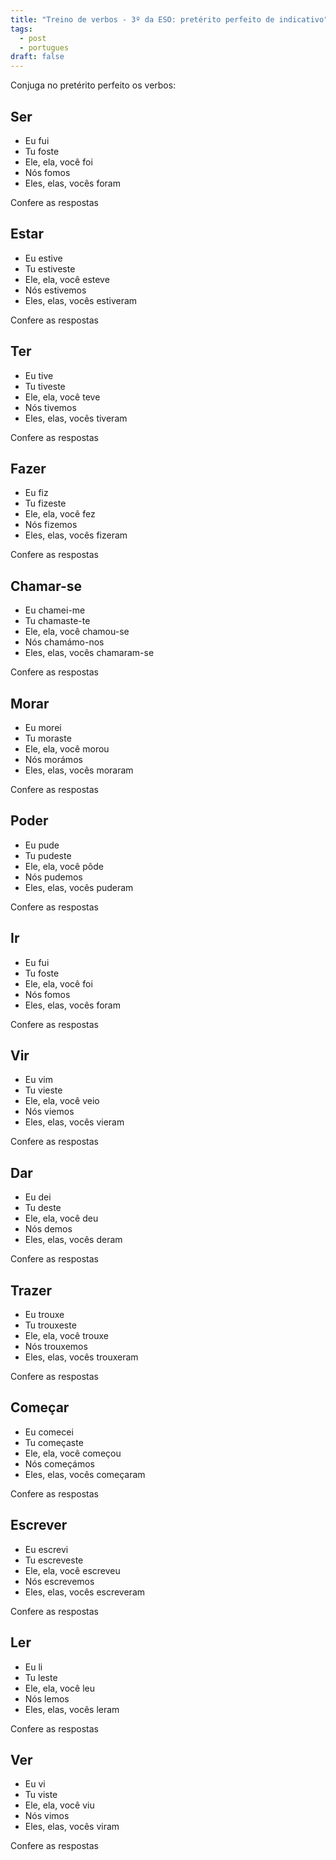 ```yaml
---
title: "Treino de verbos - 3º da ESO: pretérito perfeito de indicativo"
tags:
  - post
  - portugues
draft: false
---
```

Conjuga no pretérito perfeito os verbos: 

## Ser
- Eu <e-answer>fui</e-answer>
- Tu <e-answer>foste</e-answer>
- Ele, ela, você <e-answer>foi</e-answer>
- Nós <e-answer>fomos</e-answer>
- Eles, elas, vocês <e-answer>foram</e-answer>

<e-validate>Confere as respostas</e-validate>

## Estar
- Eu <e-answer>estive</e-answer>
- Tu <e-answer>estiveste</e-answer>
- Ele, ela, você <e-answer>esteve</e-answer>
- Nós <e-answer>estivemos</e-answer>
- Eles, elas, vocês <e-answer>estiveram</e-answer>

<e-validate>Confere as respostas</e-validate>

## Ter
- Eu <e-answer>tive</e-answer>
- Tu <e-answer>tiveste</e-answer>
- Ele, ela, você <e-answer>teve</e-answer>
- Nós <e-answer>tivemos</e-answer>
- Eles, elas, vocês <e-answer>tiveram</e-answer>

<e-validate>Confere as respostas</e-validate>

## Fazer
- Eu <e-answer>fiz</e-answer>
- Tu <e-answer>fizeste</e-answer>
- Ele, ela, você <e-answer>fez</e-answer>
- Nós <e-answer>fizemos</e-answer>
- Eles, elas, vocês <e-answer>fizeram</e-answer>

<e-validate>Confere as respostas</e-validate>

## Chamar-se
- Eu <e-answer>chamei</e-answer>-<e-answer>me</e-answer>
- Tu <e-answer>chamaste</e-answer>-<e-answer>te</e-answer>
- Ele, ela, você <e-answer>chamou</e-answer>-<e-answer>se</e-answer>
- Nós <e-answer>chamámo</e-answer>-<e-answer>nos</e-answer>
- Eles, elas, vocês <e-answer>chamaram</e-answer>-<e-answer>se</e-answer>

<e-validate>Confere as respostas</e-validate>

## Morar
- Eu <e-answer>morei</e-answer>
- Tu <e-answer>moraste</e-answer>
- Ele, ela, você <e-answer>morou</e-answer>
- Nós <e-answer>morámos</e-answer>
- Eles, elas, vocês <e-answer>moraram</e-answer>

<e-validate>Confere as respostas</e-validate>

## Poder
- Eu <e-answer>pude</e-answer>
- Tu <e-answer>pudeste</e-answer>
- Ele, ela, você <e-answer>pôde</e-answer>
- Nós <e-answer>pudemos</e-answer>
- Eles, elas, vocês <e-answer>puderam</e-answer>

<e-validate>Confere as respostas</e-validate>

## Ir
- Eu <e-answer>fui</e-answer>
- Tu <e-answer>foste</e-answer>
- Ele, ela, você <e-answer>foi</e-answer>
- Nós <e-answer>fomos</e-answer>
- Eles, elas, vocês <e-answer>foram</e-answer>

<e-validate>Confere as respostas</e-validate>

## Vir
- Eu <e-answer>vim</e-answer>
- Tu <e-answer>vieste</e-answer>
- Ele, ela, você <e-answer>veio</e-answer>
- Nós <e-answer>viemos</e-answer>
- Eles, elas, vocês <e-answer>vieram</e-answer>

<e-validate>Confere as respostas</e-validate>

## Dar
- Eu <e-answer>dei</e-answer>
- Tu <e-answer>deste</e-answer>
- Ele, ela, você <e-answer>deu</e-answer>
- Nós <e-answer>demos</e-answer>
- Eles, elas, vocês <e-answer>deram</e-answer>

<e-validate>Confere as respostas</e-validate>

## Trazer
- Eu <e-answer>trouxe</e-answer>
- Tu <e-answer>trouxeste</e-answer>
- Ele, ela, você <e-answer>trouxe</e-answer>
- Nós <e-answer>trouxemos</e-answer>
- Eles, elas, vocês <e-answer>trouxeram</e-answer>

<e-validate>Confere as respostas</e-validate>

## Começar
- Eu <e-answer>comecei</e-answer>
- Tu <e-answer>começaste</e-answer>
- Ele, ela, você <e-answer>começou</e-answer>
- Nós <e-answer>começámos</e-answer>
- Eles, elas, vocês <e-answer>começaram</e-answer>

<e-validate>Confere as respostas</e-validate>

## Escrever
- Eu <e-answer>escrevi</e-answer>
- Tu <e-answer>escreveste</e-answer>
- Ele, ela, você <e-answer>escreveu</e-answer>
- Nós <e-answer>escrevemos</e-answer>
- Eles, elas, vocês <e-answer>escreveram</e-answer>

<e-validate>Confere as respostas</e-validate>

## Ler
- Eu <e-answer>li</e-answer>
- Tu <e-answer>leste</e-answer>
- Ele, ela, você <e-answer>leu</e-answer>
- Nós <e-answer>lemos</e-answer>
- Eles, elas, vocês <e-answer>leram</e-answer>

<e-validate>Confere as respostas</e-validate>

## Ver
- Eu <e-answer>vi</e-answer>
- Tu <e-answer>viste</e-answer>
- Ele, ela, você <e-answer>viu</e-answer>
- Nós <e-answer>vimos</e-answer>
- Eles, elas, vocês <e-answer>viram</e-answer>

<e-validate>Confere as respostas</e-validate>
